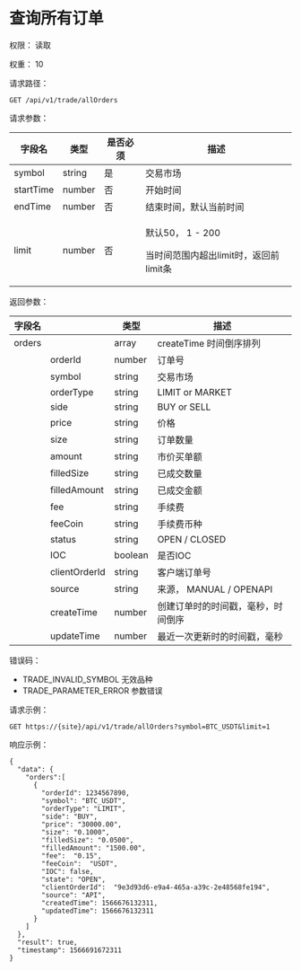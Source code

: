 # 查询所有订单

权限： 读取

权重： 10

请求路径：

```
GET /api/v1/trade/allOrders
```

请求参数：

| **字段名**   | **类型** | **是否必须** | **描述**                                              |
| --------- | ------ | -------- | --------------------------------------------------- |
| symbol    | string | 是        | 交易市场                                                |
| startTime | number | 否        | 开始时间                                                |
| endTime   | number | 否        | 结束时间，默认当前时间                                         |
| limit     | number | 否        | <p>默认50， 1 - 200</p><p>当时间范围内超出limit时，返回前limit条</p> |

返回参数：

| **字段名** |               | **类型**  | **描述**               |
| ------- | ------------- | ------- | -------------------- |
| orders  |               | array   | createTime 时间倒序排列    |
|         | orderId       | number  | 订单号                  |
|         | symbol        | string  | 交易市场                 |
|         | orderType     | string  | LIMIT or MARKET      |
|         | side          | string  | BUY or SELL          |
|         | price         | string  | 价格                   |
|         | size          | string  | 订单数量                 |
|         | amount        | string  | 市价买单额                |
|         | filledSize    | string  | 已成交数量                |
|         | filledAmount  | string  | 已成交金额                |
|         | fee           | string  | 手续费                  |
|         | feeCoin       | string  | 手续费币种                |
|         | status        | string  | OPEN / CLOSED        |
|         | IOC           | boolean | 是否IOC                |
|         | clientOrderId | string  | 客户端订单号               |
|         | source        | string  | 来源， MANUAL / OPENAPI |
|         | createTime    | number  | 创建订单时的时间戳，毫秒，时间倒序    |
|         | updateTime    | number  | 最近一次更新时的时间戳，毫秒       |

错误码：

* TRADE\_INVALID\_SYMBOL 无效品种
* TRADE\_PARAMETER\_ERROR 参数错误

请求示例：

```
GET https://{site}/api/v1/trade/allOrders?symbol=BTC_USDT&limit=1
```

响应示例：

```
{ 
  "data": {
    "orders":[
      {
        "orderId": 1234567890,
        "symbol": "BTC_USDT",
        "orderType": "LIMIT",
        "side": "BUY",
        "price": "30000.00",
        "size": "0.1000",
        "filledSize": "0.0500",
        "filledAmount": "1500.00",
        "fee":  "0.15",
        "feeCoin":  "USDT",
        "IOC": false,
        "state": "OPEN",
        "clientOrderId":  "9e3d93d6-e9a4-465a-a39c-2e48568fe194",
        "source": "API",
        "createdTime": 1566676132311,
        "updatedTime": 1566676132311
      }
    ]
  },
  "result": true,
  "timestamp": 1566691672311
}
```
